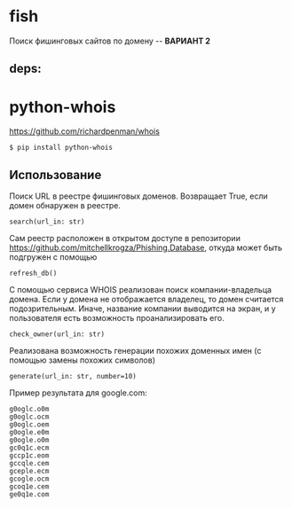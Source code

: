 # fish
Поиск фишинговых сайтов по домену -- **ВАРИАНТ 2**

## deps:

# python-whois

https://github.com/richardpenman/whois

    $ pip install python-whois

## Использование
Поиск URL в реестре фишинговых доменов. Возвращает True, если домен обнаружен в реестре.

    search(url_in: str)
Сам реестр расположен в открытом доступе в репозитории https://github.com/mitchellkrogza/Phishing.Database, откуда может быть подгружен с помощью

    refresh_db()

С помощью сервиса WHOIS реализован поиск компании-владельца домена. Если у домена не отображается владелец, то домен считается подозрительным. Иначе, название компании выводится на экран, и у пользователя есть возможность проанализировать его. 

    check_owner(url_in: str)

Реализована возможность генерации похожих доменных имен (с помощью замены похожих символов)

    generate(url_in: str, number=10)

Пример результата для google.com:

    g0oglc.o0m
    g0oglc.ocm
    g0oglc.oem
    g0ogle.e0m
    g0ogle.o0m
    gc0q1c.ecm
    gccp1c.eom
    gccqle.cem
    gceple.ecm
    gcogle.ocm
    gcoq1e.cem
    ge0q1e.com


